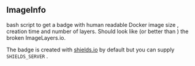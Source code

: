 ## ImageInfo

bash script to get a badge with human readable Docker image size , creation time  and number of layers.
Should look like (or better than ) the broken ImageLayers.io.

The badge is created with <a href="https://shields.io/">shields.io</a> by default but you can supply `SHIELDS_SERVER` .
